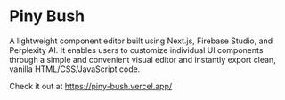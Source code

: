 # Piny Bush

A lightweight component editor built using Next.js, Firebase Studio, and Perplexity AI. It enables users to customize individual UI components through a simple and convenient visual editor and instantly export clean, vanilla HTML/CSS/JavaScript code.

Check it out at https://piny-bush.vercel.app/
